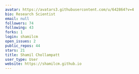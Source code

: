 ```yaml
---
avatar: https://avatars3.githubusercontent.com/u/642864?v=4
bio: Research Scientist
email: null
followers: 74
following: 43
forks: 1
login: shamilcm
open_issues: 2
public_repos: 44
stars: 21
title: Shamil Chollampatt
user_type: User
website: https://shamilcm.github.io
---
```

